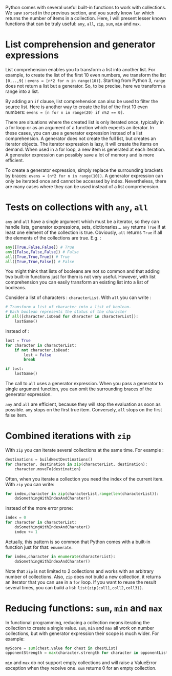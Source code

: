 
Python comes with several useful built-in functions to work with collections. We saw `sorted` in the previous section, and you surely know `len` which returns the number of items in a collection. Here, I will present lesser known functions that can be truly useful: `any`, `all`, `zip`, `sum`, `min` and `max`.

# List comprehension and generator expressions

List comprehension enables you to transform a list into another list. For example, to create the list of the first 10 even numbers, we transform the list `[0,..,9]` : `evens = [n*2 for n in range(10)]`. Starting from Python 3, `range` does not return a list but a generator. So, to be precise, here we transform a range into a list. 

By adding an `if` clause, list comprehension can also be used to filter the source list. Here is another way to create the list of the first 10 even numbers: `evens = [n for n in range(20) if n%2 == 0]`.   

There are situations where the created list is only iterated once, typically in a for loop or as an argument of a function which expects an iterator. In these cases, you can use a generator expression instead of a list comprehension. A generator does not create the full list, but creates an iterator objects. The iterator expression is lazy, it will create the items on demand. When used in a for loop, a new item is generated at each iteration. A generator expression can possibly save a lot of memory and is more efficient. 

To create a generator expression, simply replace the surrounding brackets by braces: `evens = (n*2 for n in range(10))`. A generator expression can only be iterated once and cannot be accessed by index. Nevertheless, there are many cases where they can be used instead of a list comprehension.

# Tests on collections with `any`, `all`

`any` and `all` have a single argument which must be a iterator, so they can handle lists, generator expressions, sets, dictionaries... `any` returns `True` if at least one element of the collection is true. Obviously, `all` returns `True` if all the elements of the collections are true. E.g. : 

```python
any([True,False,False]) # True
any([False,False,False]) # False
all([True,True,True]) # True
all([True,True,False]) # False
```

You might think that lists of booleans are not so common and that adding two built-in functions just for them is not very useful. However, with list comprehension you can easily transform an existing list into a list of booleans.

Consider a list of characters : `characterList`. With `all` you can write : 

```python
# Transform a list of character into a list of boolean.
# Each boolean represents the status of the character
if all([character.isDead for character in characterList]):
    lostGame()
```

instead of : 

```python
lost = True
for character in characterList:
    if not character.isDead:
        lost = False
        break

if lost:
    lostGame()
```

The call to `all` uses a generator expression. When you pass a generator to single argument function, you can omit the surrounding braces of the generator expression.  

`any` and `all` are efficient, because they will stop the evaluation as soon as possible. `any` stops on the first true item. Conversely, `all` stops on the first false item. 

# Combined iterations with `zip`

With `zip` you can iterate several collections at the same time. For example :

```python
destinations = buildNextDestinations()
for character, destination in zip(characterList, destination):
    character.moveTo(destination)
```

Often, when you iterate a collection you need the index of the current item. With `zip` you can write: 

```python
for index,character in zip(characterList,range(len(characterList)):
    doSomethingWithIndexAndCharater()
```

instead of the more error prone:

```python
index = 0
for character in characterList:
    doSomethingWithIndexAndCharater()
    index += 1
```

Actually, this pattern is so common that Python comes with a built-in function just for that: `enumerate`.
```python
for index,character in enumerate(characterList):
    doSomethingWithIndexAndCharater()
```

Note that `zip` is not limited to 2 collections and works with an arbitrary number of collections. Also, `zip` does not build a new collection, it returns an iterator that you can use in a `for` loop. If you want to reuse the result several times, you can build a list: `list(zip(coll1,coll2,coll3))`.  

# Reducing functions: `sum`, `min` and `max`

In functional programming, reducing a collection means iterating the collection to create a single value. `sum`, `min` and `max` all work on number collections, but with generator expression their scope is much wider. For example:

```python
myScore = sum(chest.value for chest in chestList)
opponentStrength = max(character.strength for character in opponentList)
```

`min` and `max` do not support empty collections and will raise a ValueError exception when they receive one. `sum` returns 0  for an empty collection.
